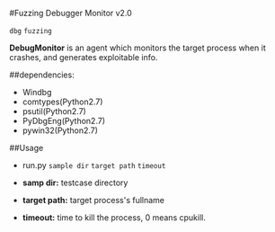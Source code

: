 
#Fuzzing Debugger Monitor v2.0

`dbg` `fuzzing`

**DebugMonitor** is an agent which monitors the  target process when it crashes, 
and generates exploitable info.


##dependencies:

- Windbg
- comtypes(Python2.7)
- psutil(Python2.7)
- PyDbgEng(Python2.7)
- pywin32(Python2.7)



##Usage

- run.py `sample dir` `target path` `timeout`

- **samp dir:** testcase directory
- **target path:** target process's fullname 
- **timeout:** time to kill the process, 0 means cpukill.
